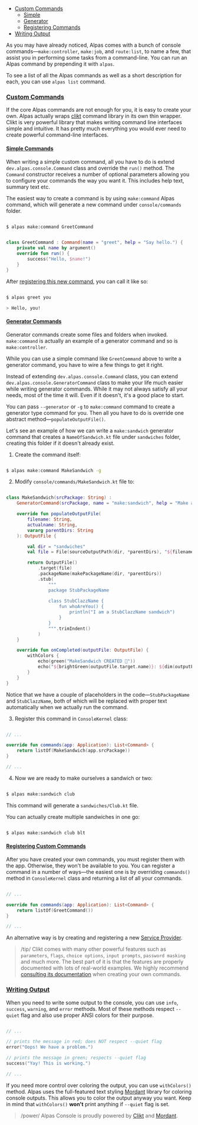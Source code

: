 - [Custom Commands](#custom-commands)
    - [Simple](#simple-commands)
    - [Generator](#generator-commands)
    - [Registering Commands](#register)
- [Writing Output](#writing-output)

As you may have already noticed, Alpas comes with a bunch of console commands—`make:controller`, `make:job`,
and `route:list`, to name a few, that assist you in performing some tasks from a command-line. You can run an
Alpas command by prepending it with `alpas`.

To see a list of all the Alpas commands as well as a short description for each, you can use `alpas list` command.

<a name="custom-commands"></a>
### [Custom Commands](#custom-commands)

If the core Alpas commands are not enough for you, it is easy to create your own. Alpas actually wraps
[clikt][clikt] command library in its own thin wrapper. Clikt is very powerful library that makes
writing command line interfaces simple and intuitive. It has pretty much everything you would
ever need to create powerful command-line interfaces.

<a name="simple-commands"></a>
#### [Simple Commands](#simple-commands)

When writing a simple custom command, all you have to do is extend `dev.alpas.console.Command` class and
override the `run()` method. The `Command` constructor receives a number of optional parameters allowing
you to configure your commands the way you want it. This includes help text, summary text etc.

The easiest way to create a command is by using `make:command` Alpas command, which will
generate a new command under `console/commands` folder.

```bash

$ alpas make:command GreetCommand

```

<span class="line-numbers" data-start="2" data-file="console/commands/GreetCommand.kt">

```kotlin

class GreetCommand : Command(name = "greet", help = "Say hello.") {
    private val name by argument()
    override fun run() {
        success("Hello, $name!")
    }
}

```

</span>

After [registering this new command](#register), you can call it like so:

```bash

$ alpas greet you

> Hello, you!

```

<a name="generator-commands"></a>
#### [Generator Commands](#generator-commands)

Generator commands create some files and folders when invoked. `make:command` is actually an example of a
generator command and so is `make:controller`.

While you can use a simple command like `GreetCommand` above to write a generator
command, you have to wire a few things to get it right.

Instead of extending `dev.alpas.console.Command` class, you can extend `dev.alpas.console.GeneratorCommand`
class to make your life much easier while writing generator commands. While it may not always satisfy
all your needs, most of the time it will. Even if it doesn't, it's a good place to start.

You can pass `--generator` or `-g` to `make:command` command to create a generator type command
for you. Then all you have to do is override one abstract method—`populateOutputFile()`.

Let's see an example of how we can write a `make:sandwich` generator command that creates a `NameOfSandwich.kt`
file under `sandwiches` folder, creating this folder if it doesn't already exist.

<div class="ordered-list">

1. Create the command itself:

```bash

$ alpas make:command MakeSandwich -g

```

2. Modify `console/commands/MakeSandwich.kt` file to:

<span class="line-numbers" data-start="2" data-file="console/commands/MakeSandwich.kt">


```kotlin

class MakeSandwich(srcPackage: String) :
    GeneratorCommand(srcPackage, name = "make:sandwich", help = "Make a sandwich.") {

    override fun populateOutputFile(
        filename: String,
        actualname: String,
        vararg parentDirs: String
    ): OutputFile {

        val dir = "sandwiches"
        val file = File(sourceOutputPath(dir, *parentDirs), "${filename.toPascalCase()}.kt")

        return OutputFile()
            .target(file)
            .packageName(makePackageName(dir, *parentDirs))
            .stub(
                """
                package StubPackageName
                
                class StubClazzName {
                    fun whoAreYou() {
                        println("I am a StubClazzName sandwich")
                    }
                }
                """.trimIndent()
            )
    }

    override fun onCompleted(outputFile: OutputFile) {
        withColors {
            echo(green("MakeSandwich CREATED 🙌"))
            echo("${brightGreen(outputFile.target.name)}: ${dim(outputFile.target.path)}")
        }
    }
}

```

</span>

Notice that we have a couple of placeholders in the code—`StubPackageName` and `StubClazzName`, both
of which will be replaced with proper text automatically when we actually run the command.

3. Register this command in `ConsoleKernel` class:

<span class="line-numbers" data-start="10" data-file="ConsoleKernel.kt">


```kotlin

// ...

override fun commands(app: Application): List<Command> {
    return listOf(MakeSandwich(app.srcPackage))
}

// ...

```

</span>

4. Now we are ready to make ourselves a sandwich or two:

```bash

$ alpas make:sandwich club

```

This command will generate a `sandwiches/Club.kt` file.

You can actually create multiple sandwiches in one go:

```bash

$ alpas make:sandwich club blt

```

</div>

<a name="register"></a>
#### [Registering Custom Commands](#register)

After you have created your own commands, you must register them with the app. Otherwise, they won't be available
to you. You can register a command in a number of ways—the easiest one is by overriding `commands()` method
in `ConsoleKernel` class and returning a list of all your commands.

<span class="line-numbers" data-start="10" data-file="ConsoleKernel.kt">

```kotlin

// ...

override fun commands(app: Application): List<Command> {
    return listOf(GreetCommand())
}

// ...

```

</span>

An alternative way is by creating and registering a new [Service Provider](/docs/service-providers).

> /tip/ <span>Clikt comes with many other powerful features such as `parameters`, `flags`, `choice options`,
>`input prompts`, `password masking` and much more. The best part of it is that the features are properly
>documented with lots of real-world examples. We highly recommend [consulting its documentation][clikt]
>when creating your own commands.</span>

<a name="writing-output"></a>
### [Writing Output](#writing-output)

When you need to write some output to the console, you can use `info`, `success`, `warning`, and `error`
methods. Most of these methods respect `--quiet` flag and also use proper ANSI colors for their purpose.

```kotlin

// ...

// prints the message in red; does NOT respect --quiet flag
error("Oops! We have a problem.")

// prints the message in green; respects --quiet flag
success("Yay! This is working.")

// ...

```

If you need more control over coloring the output, you can use `withColors()` method. Alpas uses the full-featured
text styling [Mordant][mordant] library for coloring console outputs. This allows you to color the output
anyway you want. Keep in mind that `withColors()` **won't** print anything if `--quiet` flag is set.

> /power/ <span>Alpas Console is proudly powered by [Clikt][clikt] and [Mordant][mordant].

[clikt]: https://ajalt.github.io/clikt/
[mordant]: https://github.com/ajalt/mordant
